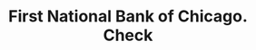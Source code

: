 ---
doi: 10.7916/D8252WD8
date_other: '1900'
date_other_textual: 1900-1909
form: printed ephemera
genre:
- Checks (bank checks)
name:
- First National Bank of Chicago
object_in_context_url: https://biggert.cul.columbia.edu/items/view/ave_biggert_01739
subject_hierarchical_geographic:
- Chicago, Illinois, United States
subject_name:
- First National Bank of Chicago
title: First National Bank of Chicago. Check
sort_title: First National Bank of Chicago. Check
call_number: ave_biggert_01739
coordinates:
- 41.83694444444445,-87.68472222222222
pid: ave_biggert_01739
identifiers: ave_biggert_01739
thumbnail: false
permalink: /biggert/ave_biggert_01739/
layout: iiif-image-page
---